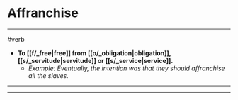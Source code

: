 # Affranchise
---
#verb
- **To [[f/_free|free]] from [[o/_obligation|obligation]], [[s/_servitude|servitude]] or [[s/_service|service]].**
	- _Example: Eventually, the intention was that they should affranchise all the slaves._
---
---
